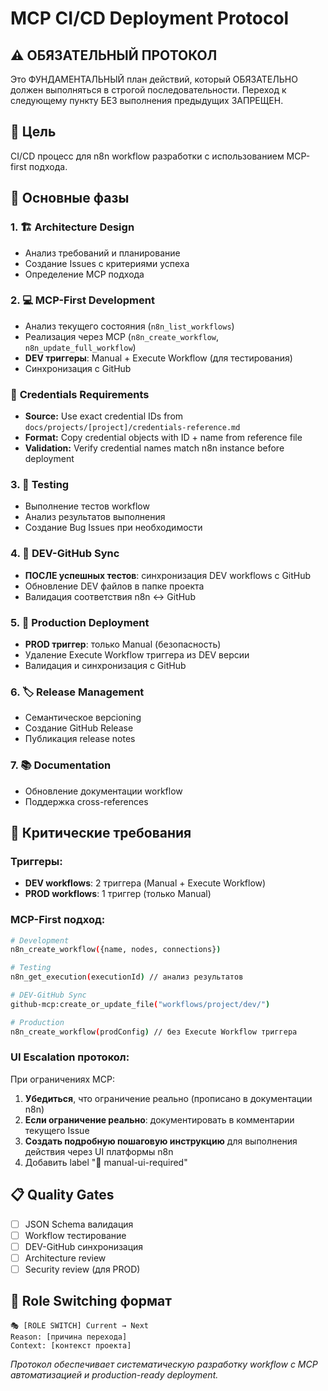 # MCP CI/CD Deployment Protocol

## ⚠️ ОБЯЗАТЕЛЬНЫЙ ПРОТОКОЛ
Это ФУНДАМЕНТАЛЬНЫЙ план действий, который ОБЯЗАТЕЛЬНО должен выполняться в строгой последовательности. Переход к следующему пункту БЕЗ выполнения предыдущих ЗАПРЕЩЕН.

## 🎯 Цель
CI/CD процесс для n8n workflow разработки с использованием MCP-first подхода.

## 🔄 Основные фазы

### 1. **🏗️ Architecture Design**
- Анализ требований и планирование
- Создание Issues с критериями успеха
- Определение MCP подхода

### 2. **💻 MCP-First Development**
- Анализ текущего состояния (`n8n_list_workflows`)
- Реализация через MCP (`n8n_create_workflow`, `n8n_update_full_workflow`)
- **DEV триггеры**: Manual + Execute Workflow (для тестирования)
- Синхронизация с GitHub

### 🔐 **Credentials Requirements**
- **Source:** Use exact credential IDs from `docs/projects/[project]/credentials-reference.md`  
- **Format:** Copy credential objects with ID + name from reference file
- **Validation:** Verify credential names match n8n instance before deployment

### 3. **🧪 Testing**
- Выполнение тестов workflow
- Анализ результатов выполнения
- Создание Bug Issues при необходимости

### 4. **🔄 DEV-GitHub Sync**
- **ПОСЛЕ успешных тестов**: синхронизация DEV workflows с GitHub
- Обновление DEV файлов в папке проекта
- Валидация соответствия n8n ↔ GitHub

### 5. **🚀 Production Deployment**
- **PROD триггер**: только Manual (безопасность)
- Удаление Execute Workflow триггера из DEV версии
- Валидация и синхронизация с GitHub

### 6. **🏷️ Release Management**
- Семантическое версioning
- Создание GitHub Release
- Публикация release notes

### 7. **📚 Documentation**
- Обновление документации workflow
- Поддержка cross-references

## 🚨 Критические требования

### **Триггеры:**
- **DEV workflows**: 2 триггера (Manual + Execute Workflow)
- **PROD workflows**: 1 триггер (только Manual)

### **MCP-First подход:**
```bash
# Development
n8n_create_workflow({name, nodes, connections})

# Testing  
n8n_get_execution(executionId) // анализ результатов

# DEV-GitHub Sync
github-mcp:create_or_update_file("workflows/project/dev/")

# Production
n8n_create_workflow(prodConfig) // без Execute Workflow триггера
```

### **UI Escalation протокол:**
При ограничениях MCP:
1. **Убедиться**, что ограничение реально (прописано в документации n8n)
2. **Если ограничение реально**: документировать в комментарии текущего Issue
3. **Создать подробную пошаговую инструкцию** для выполнения действия через UI платформы n8n
4. Добавить label "🔴 manual-ui-required"

## 📋 Quality Gates
- [ ] JSON Schema валидация
- [ ] Workflow тестирование
- [ ] DEV-GitHub синхронизация
- [ ] Architecture review
- [ ] Security review (для PROD)

## 🔄 Role Switching формат
```
🎭 [ROLE SWITCH] Current → Next
Reason: [причина перехода]
Context: [контекст проекта]
```

*Протокол обеспечивает систематическую разработку workflow с MCP автоматизацией и production-ready deployment.*